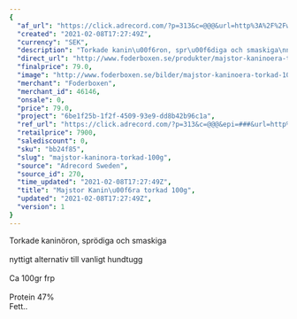 ```yaml
---
{
  "af_url": "https://click.adrecord.com/?p=313&c=@@@&url=http%3A%2F%2Fwww.foderboxen.se%2Fprodukter%2Fmajstor-kaninoera-torkad-100g%2C719",
  "created": "2021-02-08T17:27:49Z",
  "currency": "SEK",
  "description": "Torkade kanin\u00f6ron, spr\u00f6diga och smaskiga\nnyttigt alternativ till vanligt hundtugg\nCa 100gr frp\nProtein 47%\nFett..",
  "direct_url": "http://www.foderboxen.se/produkter/majstor-kaninoera-torkad-100g,719",
  "finalprice": 79.0,
  "image": "http://www.foderboxen.se/bilder/majstor-kaninoera-torkad-100g-719.png",
  "merchant": "Foderboxen",
  "merchant_id": 46146,
  "onsale": 0,
  "price": 79.0,
  "project": "6be1f25b-1f2f-4509-93e9-dd8b42b96c1a",
  "ref_url": "https://click.adrecord.com/?p=313&c=@@@&epi=###&url=http%3A%2F%2Fwww.foderboxen.se%2Fprodukter%2Fmajstor-kaninoera-torkad-100g%2C719",
  "retailprice": 7900,
  "salediscount": 0,
  "sku": "bb24f85",
  "slug": "majstor-kaninora-torkad-100g",
  "source": "Adrecord Sweden",
  "source_id": 270,
  "time_updated": "2021-02-08T17:27:49Z",
  "title": "Majstor Kanin\u00f6ra torkad 100g",
  "updated": "2021-02-08T17:27:49Z",
  "version": 1
}
---
```


<p> Torkade kaninöron, sprödiga och smaskiga<br><br>nyttigt alternativ till vanligt hundtugg<br><br>Ca 100gr frp<br><br>Protein 47%<br>Fett..</p>
